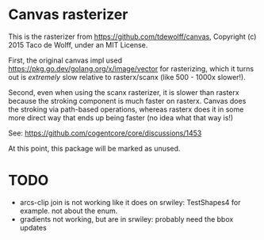 # Canvas rasterizer

This is the rasterizer from https://github.com/tdewolff/canvas, Copyright (c) 2015 Taco de Wolff, under an MIT License.

First, the original canvas impl used https://pkg.go.dev/golang.org/x/image/vector for rasterizing, which it turns out is _extremely_ slow relative to rasterx/scanx (like 500 - 1000x slower!).

Second, even when using the scanx rasterizer, it is slower than rasterx because the stroking component is much faster on rasterx. Canvas does the stroking via path-based operations, whereas rasterx does it in some more direct way that ends up being faster (no idea what that way is!)

See: https://github.com/cogentcore/core/discussions/1453

At this point, this package will be marked as unused.

# TODO

* arcs-clip join is not working like it does on srwiley: TestShapes4 for example. not about the enum.
* gradients not working, but are in srwiley: probably need the bbox updates

